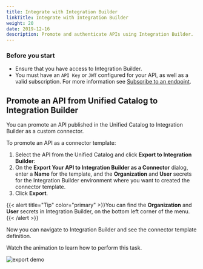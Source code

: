 ```yaml
---
title: Integrate with Integration Builder
linkTitle: Integrate with Integration Builder
weight: 20
date: 2019-12-16
description: Promote and authenticate APIs using Integration Builder.
---
```


### Before you start

* Ensure that you have access to Integration Builder.
* You must have an `API Key` or `JWT` configured for your API, as well as a valid subscription. For more information see [Subscribe to an endpoint](#subscribe-to-an-endpoint).

## Promote an API from Unified Catalog to Integration Builder

You can promote an API published in the Unified Catalog to Integration Builder as a custom connector.

To promote an API as a connector template:

1. Select the API from the Unified Catalog and click **Export to Integration Builder**:
2. On the **Export Your API to Integration Builder as a Connector** dialog, enter a **Name** for the template, and the **Organization** and **User** secrets for the Integration Builder environment where you want to created the connector template.
3. Click **Export**.

{{< alert title="Tip" color="primary" >}}You can find the **Organization** and **User** secrets in Integration Builder, on the bottom left corner of the menu.{{< /alert >}}

Now you can navigate to Integration Builder and see the connector template definition.

Watch the animation to learn how to perform this task.

![export demo](/Images/central/catalog_export.gif)

<!--
## Authenticate an exported API from Unified Catalog in Integration Builder

This section describes how to configure authentication for an API exported from Unified Catalog.

### Configure the authentication settings

Before you can use your exported connector you must configure the authentication settings under your connectors **Setup** section:

1. From the **Connectors** menu, click tab **SETUP**, and click **Authentication** on the left side menu.
2. Under **Configurations** click **Add Configuration** to add a blank config.
    * This will allow you to pass in your `API Key` or `JWT` when creating a connector instance.
3. Enter the required fields as follows:
    * Name: Enter a meaningful name to your connectors authorizaton. For example: `API Key` or `JWT`
    * Key: Enter your API Key
    * Type: Enter a password
    * Hide UI: This is unchecked by default. If selected, this will hide the configuration screen.
    * Required: This is checked by default. If unselected, this will not require an authentication.

### Configure the instances to utilize the configured key

Configure the instances to utilize the configured key from the previous section a header.

1. From the **Connectors** menu, click tab **SETUP**, and click **Parameters** on the left side menu.
2. Click **Add Parameter** and Enter the required fields as follows:
    * Name: Enter a meaningful name to your API Key
    * Type: Select configuration
    * Name (Vendor): Authorization
    * Type (Vendor): header

### Authenticate your Integration Builder instance

To authenticate your Integration Builder instance:

1. From the **Connectors** menu, click tab **API Docs** and select **Authenticate Instance**.
    * The configuration field set up previously is shown.
2. Enter a name for the instance and insert your `API Key` or `JWT`.
    * For JWT: `Bearer \<jwt token here\>`
    * For API Key: `API Key \<apikey here\>`

Watch the animation to learn how to perform this task.

![auth demo](/Images/central/catalog_auth.gif)

-->
